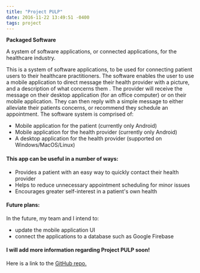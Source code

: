```yaml
---
title: "Project PULP"
date: 2016-11-22 13:49:51 -0400
tags: project
---
```

**Packaged Software**

A system of software applications, or connected applications, for the healthcare industry.
<!--sep-->

This is a system of software applications, to be used for connecting patient users to their healthcare practitioners.
The software enables the user to use a mobile application to direct message their health provider with a picture, and a description of what
concerns them . The provider will receive the message on their desktop application (for an office computer) or on their mobile application. They can then reply with a simple message to either alleviate their
patients concerns, or recommend they schedule an appointment. The software system is comprised of:
- Mobile application for the patient (currently only Android)
- Mobile application for the health provider (currently only Android)
- A desktop application for the health provider (supported on Windows/MacOS/Linux)

#### This app can be useful in a number of ways: ####

- Provides a patient with an easy way to quickly contact their health provider
- Helps to reduce unnecessary appointment scheduling for minor issues
- Encourages greater self-interest in a patient's own health

#### Future plans: ####

In the future, my team and I intend to:

- update the mobile application UI
- connect the applications to a database such as Google Firebase

#### I will add more information regarding Project PULP soon! ####

Here is a link to the [GitHub repo.](https://github.com/NJTuley/TravoltaProject)
